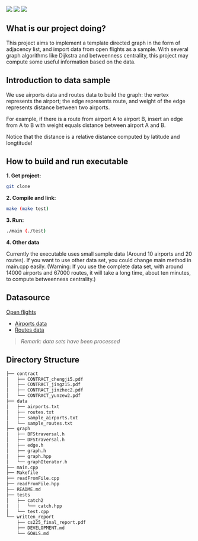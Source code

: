 
![](https://img.shields.io/badge/release-v1.00-blue)
![](https://img.shields.io/badge/build-passing-brightgreen?style=flat&logo=visual-studio-code)
![](https://img.shields.io/badge/Zoom-Chat!-red?style=flat-square&logo=zoom)

## What is our project doing?

This project aims to implement a template directed graph in the form of adjacency list, and import data from open flights as a sample. With several graph algorithms like Dijkstra and betweenness centrality, this project may compute some useful information based on the data.  

## Introduction to data sample

We use airports data and routes data to build the graph: the vertex represents the airport; the edge represents route, and weight of the edge represents distance between two airports. 

For example, if there is a route from airport A to airport B, insert an edge from A to B with weight equals distance between airport A and B.  

Notice that the distance is a relative distance computed by latitude and longtitude!

## How to build and run executable

**1. Get project:**

```bash
git clone 
```

**2. Compile and link:**

```bash
make (make test)
```

**3. Run:** 

```bash
./main (./test)
```

**4. Other data** 

Currently the executable uses small sample data (Around 10 airports and 20 routes). If you want to use other data set, you could change main method in main.cpp easily. (Warning: If you use the complete data set, with around 14000 airports and 67000 routes, it will take a long time, about ten minutes, to compute betweenness centrality.)

## Datasource
[Open flights](<https://openflights.org/data.html>)
* [Airports data](https://raw.githubusercontent.com/jpatokal/openflights/master/data/airports.dat)
* [Routes data](https://raw.githubusercontent.com/jpatokal/openflights/master/data/routes.dat)
> *Remark: data sets have been processed*

## Directory Structure
```bash
├── contract
│   ├── CONTRACT_chengji5.pdf
│   ├── CONTRACT_jingz15.pdf
│   ├── CONTRACT_jinzhec2.pdf
│   └── CONTRACT_yunzew2.pdf
├── data
│   ├── airports.txt
│   ├── routes.txt
│   ├── sample_airports.txt
│   └── sample_routes.txt
├── graph
│   ├── BFStraversal.h
│   ├── DFStraversal.h
│   ├── edge.h
│   ├── graph.h
│   ├── graph.hpp
│   └── graphIterator.h
├── main.cpp
├── Makefile
├── readFromFile.cpp
├── readFromFile.hpp
├── README.md
├── tests
│   ├── catch2
│   │   └── catch.hpp
│   └── test.cpp
└── written_report
    ├── cs225_final_report.pdf
    ├── DEVELOPMENT.md
    └── GOALS.md
```
